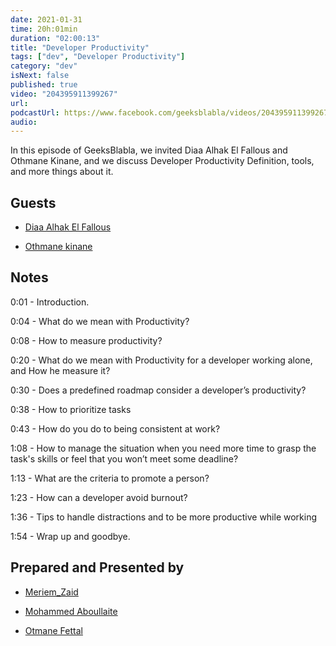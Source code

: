 ```yaml
---
date: 2021-01-31
time: 20h:01min
duration: "02:00:13"
title: "Developer Productivity"
tags: ["dev", "Developer Productivity"]
category: "dev"
isNext: false
published: true
video: "204395911399267"
url:
podcastUrl: https://www.facebook.com/geeksblabla/videos/204395911399267/
audio:
---
```


In this episode of GeeksBlabla, we invited Diaa Alhak El Fallous and Othmane Kinane, and we discuss Developer Productivity Definition, tools, and more things about it.

## Guests

- [Diaa Alhak El Fallous](https://www.facebook.com/diaa.alhak)

- [Othmane kinane](https://twitter.com/OKinane)

## Notes

0:01 - Introduction.

0:04 - What do we mean with Productivity?

0:08 - How to measure productivity?

0:20 - What do we mean with Productivity for a developer working alone, and How he measure it?

0:30 - Does a predefined roadmap consider a developer’s productivity?

0:38 - How to prioritize tasks

0:43 - How do you do to being consistent at work?

1:08 - How to manage the situation when you need more time to grasp the task's skills or feel that you won’t meet some deadline?

1:13 - What are the criteria to promote a person?

1:23 - How can a developer avoid burnout?

1:36 - Tips to handle distractions and to be more productive while working

1:54 - Wrap up and goodbye.

## Prepared and Presented by

- [Meriem_Zaid](https://www.facebook.com/MeriemZaid)

- [Mohammed Aboullaite](http://aboullaite.me/)

- [Otmane Fettal](https://www.facebook.com/otmane.fettal)
